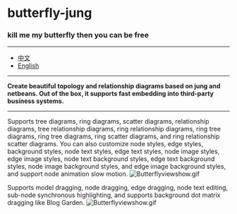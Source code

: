 # butterfly-jung
### kill me my butterfly then you can be free
***
- [中文](README.md)
- [English](README_EN.md)
  
*** 
**Create beautiful topology and relationship diagrams based on jung and netbeans. Out of the box, it supports fast embedding into third-party business systems.**
***
Supports tree diagrams, ring diagrams, scatter diagrams, relationship diagrams, tree relationship diagrams, ring relationship diagrams, ring tree diagrams, ring tree diagrams, ring scatter diagrams, and ring relationship scatter diagrams. You can also customize node styles, edge styles, background styles, node text styles, edge text styles, node image styles, edge image styles, node text background styles, edge text background styles, node image background styles, and edge image background styles, and support node animation slow motion.
![Butterflyviewshow.gif](src%2Fmain%2Fresources%2Fimages%2FButterflyviewshow.gif)

Supports model dragging, node dragging, edge dragging, node text editing, sub-node synchronous highlighting, and supports background dot matrix dragging like Blog Garden.
![Butterflyviewshow.gif](src%2Fmain%2Fresources%2Fimages%2FButterflyviewshow2.gif)
